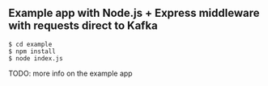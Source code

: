 ## Example app with Node.js + Express middleware with requests direct to Kafka

```
$ cd example
$ npm install
$ node index.js
```

TODO: more info on the example app

